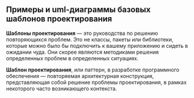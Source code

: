 ## Примеры и uml-диаграммы базовых шаблонов проектирования

**Шаблоны проектирования** — это руководства по решению повторяющихся проблем. Это не классы, пакеты или библиотеки,
которые можно было бы подключить к вашему приложению и сидеть в ожидании чуда. Они скорее являются методиками решения 
определенных проблем в определенных ситуациях.


**Шаблон проектирования**, или паттерн, в разработке программного обеспечения — повторяемая архитектурная 
конструкция, представляющая собой решение проблемы проектирования, в рамках некоторого часто возникающего 
контекста.